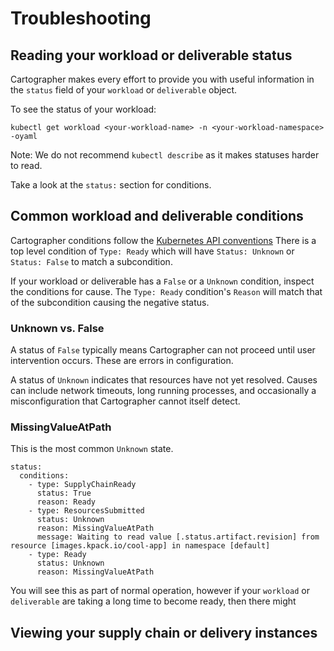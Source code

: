 # Troubleshooting

## Reading your workload or deliverable status

Cartographer makes every effort to provide you with useful information in the `status` field of your `workload`
or `deliverable` object.

To see the status of your workload:

```shell
kubectl get workload <your-workload-name> -n <your-workload-namespace> -oyaml
```

Note: We do not recommend `kubectl describe` as it makes statuses harder to read.

Take a look at the `status:` section for conditions.

## Common workload and deliverable conditions

Cartographer conditions follow the [Kubernetes API conventions](https://github.com/kubernetes/community/blob/master/contributors/devel/sig-architecture/api-conventions.md#typical-status-properties) 
There is a top level condition of `Type: Ready` which will have `Status: Unknown` or `Status: False` to match a subcondition.

If your workload or deliverable has a `False` or a `Unknown` condition, inspect the conditions for cause.
The `Type: Ready` condition's `Reason` will match that of the subcondition causing the negative status.

### Unknown vs. False

A status of `False` typically means Cartographer can not proceed until user intervention occurs. These are errors in 
configuration.

A status of `Unknown` indicates that resources have not yet resolved. Causes can include network timeouts, long running
processes, and occasionally a misconfiguration that Cartographer cannot itself detect.

### MissingValueAtPath

This is the most common `Unknown` state.
 
```text
status:
  conditions:
    - type: SupplyChainReady
      status: True
      reason: Ready
    - type: ResourcesSubmitted
      status: Unknown
      reason: MissingValueAtPath
      message: Waiting to read value [.status.artifact.revision] from resource [images.kpack.io/cool-app] in namespace [default]
    - type: Ready
      status: Unknown
      reason: MissingValueAtPath
```

You will see this as part of normal operation, however if your `workload` or `deliverable` are taking a long time to
become ready, then there might 
## Viewing your supply chain or delivery instances
